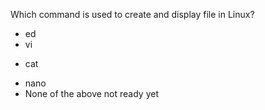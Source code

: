Which command is used to create and display file in Linux?

* ed
* vi
+ cat
* nano
* None of the above
not ready yet
